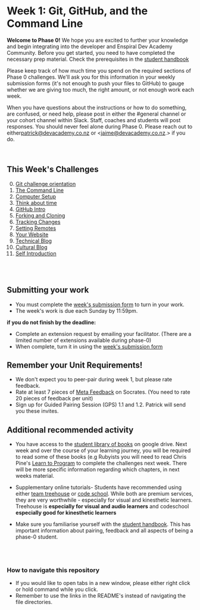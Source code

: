 # Week 1: Git, GitHub, and the Command Line

**Welcome to Phase 0!** We hope you are excited to further your knowledge and begin integrating into the developer and Enspiral Dev Academy Community. Before you get started, you need to have completed the necessary prep material. Check the prerequisites in the [student handbook]()

Please keep track of how much time you spend on the required sections of Phase 0 challenges. We'll ask you for this information in your weekly submission forms (it's not enough to push your files to GitHub) to gauge whether we are giving too much, the right amount, or not enough work each week.

When you have questions about the instructions or how to do something, are confused, or need help, please post in either the #general channel or your cohort channel within Slack. Staff, coaches and students will post responses. You should never feel alone during Phase 0. Please reach out to either<patrick@devacademy.co.nz> or <jaime@devacademy.co.nz.> if you do.

</br>


## This Week's Challenges

0. [Git challenge orientation](0-repo-orientation)
1. [The Command Line](1-command-line)
2. [Computer Setup](2-computer-setup)
3. [Think about time](3-think-about-time)
4. [GitHub Intro](4-github-intro)
5. [Forking and Cloning](5-fork-clone)
6. [Tracking Changes](6-tracking-changes)
7. [Setting Remotes](7-set-remotes)
8. [Your Website](8-new-repo)
9. [Technical Blog](10-technical-blog.md)
10. [Cultural Blog](11-cultural-blog.md)
11. [Self Introduction](12-self-introduction.md)

</br>  
</br>  


## Submitting your work
- You must complete the [week's submission form](http://goo.gl/forms/E9llM4sYbU) to turn in your work.
- The week's work is due each Sunday by 11:59pm.  
  
**if you do not finish by the deadline:**  
  
- Complete an extension request by emailing your facilitator. (There are a limited number of extensions available during phase-0)
- When complete, turn it in using the [week's submission form](http://goo.gl/forms/E9llM4sYbU)


## Remember your Unit Requirements!
- We don't expect you to peer-pair during week 1, but please rate feedback.  
- Rate at least 7 pieces of [Meta Feedback](https://socrates.devbootcamp.com/feedback) on Socrates. (You need to rate 20 pieces of feedback per unit)
- Sign up for Guided Pairing Session (GPS) 1.1 and 1.2. Patrick will send you these invites. 


## Additional recommended activity 
- You have access to the [student library of books](https://drive.google.com/open?id=0B5aB0OHeInzgeWZoQm9VaWJQeWc&authuser=0) on google drive. Next week and over the course of your learning journey, you will be required to read some of these books (e.g Rubyists you will need to read Chris Pine's [Learn to Program](https://drive.google.com/open?id=0B5aB0OHeInzgOWE3dF9tMzByVVk&authuser=0) to complete the challenges next week. There will be more specific information regarding which chapters, in next weeks material. 
  
- Supplementary online tutorials- Students have recommended using either [team treehouse](http://teamtreehouse.com) or [code school](https://www.codeschool.com/hallpass). While both are premium services, they are very worthwhile - especially for visual and kinesthetic learners. Treehouse is **especially for visual and audio learners** and codeschool **especially good for kinesthetic learners**

- Make sure you familiarise yourself with the [student handbook](). This has important information about pairing, feedback and all aspects of being a phase-0 student.  

</br>   
</br>   


### How to navigate this repository
- If you would like to open tabs in a new window, please either right click or hold command while you click.
- Remember to use the links in the README's instead of navigating the file directories. 
